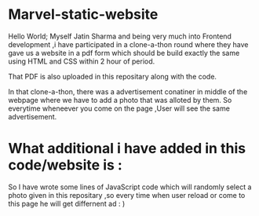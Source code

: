 # Marvel-static-website
Hello World; Myself Jatin Sharma and being very much into Frontend development ,i have participated in a clone-a-thon round where they have gave us a website in a pdf form which should be build exactly the same using HTML and CSS within 2 hour of period. 

That PDF is also uploaded in this repositary along with the code.

In that clone-a-thon, there was a advertisement conatiner in middle of the webpage where we have to add a photo that was alloted by them. So everytime wheneever you come on the page ,User will see the same advertisement.

# What additional i have added in this code/website is :
So I have wrote some lines of JavaScript code which will randomly select a photo given in this repositary ,so every time
 when user reload or come to this page he will get differnent ad : )
